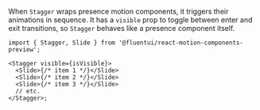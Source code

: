 When `Stagger` wraps presence motion components, it triggers their animations in sequence.
It has a `visible` prop to toggle between enter and exit transitions, so `Stagger` behaves like a presence component itself.

```tsx
import { Stagger, Slide } from '@fluentui/react-motion-components-preview';

<Stagger visible={isVisible}>
  <Slide>{/* item 1 */}</Slide>
  <Slide>{/* item 2 */}</Slide>
  <Slide>{/* item 3 */}</Slide>
  // etc.
</Stagger>;
```

